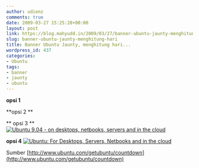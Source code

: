 ```yaml
---
author: udienz
comments: true
date: 2009-03-27 15:25:28+00:00
layout: post
link: https://blog.mahyudd.in/2009/03/27/banner-ubuntu-jaunty-menghitung-hari.html
slug: banner-ubuntu-jaunty-menghitung-hari
title: Banner Ubuntu Jaunty, menghitung hari...
wordpress_id: 437
categories:
- Ubuntu
tags:
- banner
- jaunty
- ubuntu
---
```


**opsi 1**



**opsi 2 **


**
opsi 3 **
[![Ubuntu 9.04 - on desktops, netbooks, servers and in the cloud](http://www.ubuntu.com/files/countdown/904/countdown-9.04-1/00.png)](http://www.ubuntu.com/)



**opsi 4**
[![Ubuntu: For Desktops, Servers, Netbooks and in the cloud](http://www.ubuntu.com/files/countdown/static.png)](http://www.ubuntu.com/)

Sumber
[http://www.ubuntu.com/getubuntu/countdown](http://www.ubuntu.com/getubuntu/countdown)
